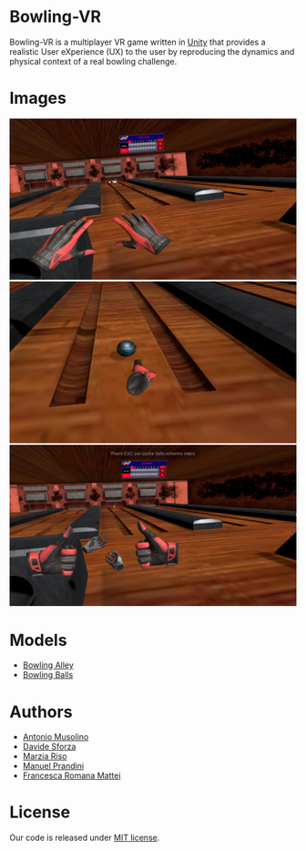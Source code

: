 # Bowling-VR
Bowling-VR is a multiplayer VR game written in [Unity](https://unity.com/) that provides a realistic User eXperience (UX) to the user by reproducing
the dynamics and physical context of a real bowling challenge.
# Images
![image1](https://github.com/antoniomuso/Bowling-VR/blob/master/Screenshots/Screenshot%20(23).png)
![image2](https://github.com/antoniomuso/Bowling-VR/blob/master/Screenshots/Screenshot%20(4).png)
![image3](https://github.com/antoniomuso/Bowling-VR/blob/master/Screenshots/Screenshot%20(26).png)

# Models
- [Bowling Alley](https://sketchfab.com/3d-models/bowling-alley-mozilla-hubs-room-644609db6a5a435098b305413b162266)
- [Bowling Balls](https://sketchfab.com/3d-models/bowling-balls-a804776436c24d80823429bc5602d201)

# Authors 
- [Antonio Musolino](https://github.com/antoniomuso)
- [Davide Sforza](https://github.com/dsforza96)
- [Marzia Riso](https://github.com/MarziaRiso)
- [Manuel Prandini](https://github.com/ManuelPrandini)
- [Francesca Romana Mattei](https://github.com/francescaromana)

# License
Our code is released under [MIT license](https://github.com/antoniomuso/Bowling-VR/blob/master/LICENSE).

